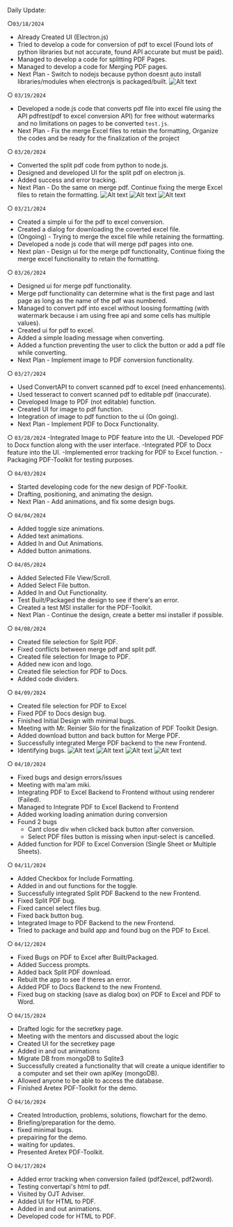 Daily Update:

○`03/18/2024`
  - Already Created UI (Electron.js)
  - Tried to develop a code for conversion of pdf to excel 
    (Found lots of python libraries but not accurate, found API accurate but must be paid).
  - Managed to develop a code for splitting PDF Pages.
  - Managed to develop a code for Merging PDF pages.
  - Next Plan - Switch to nodejs because python doesnt auto install libraries/modules when electronjs is packaged/built.
    ![Alt text](https://github.com/KuroKami2023/PDF-Toolkit-latest/blob/main/update-images/home.png?raw=true)

○ `03/19/2024`
  - Developed a node.js code that converts pdf file into excel file using the API
    pdfrest(pdf to excel conversion API) for free without watermarks and no limitations
    on pages to be converted `test.js`.
  - Next Plan - Fix the merge Excel files to retain the formatting, Organize the codes and be ready for the finalization of the project
    
○ `03/20/2024`
  - Converted the split pdf code from python to node.js.
  - Designed and developed UI for the split pdf on electron js.
  - Added success and error tracking.
  - Next Plan - Do the same on merge pdf. Continue fixing the merge Excel files to retain the formatting.
  ![Alt text](https://github.com/KuroKami2023/PDF-Toolkit-latest/blob/main/update-images/split%20pdf.png?raw=true)
  ![Alt text](https://github.com/KuroKami2023/PDF-Toolkit-latest/blob/main/update-images/success%20tracking.png?raw=true)
  ![Alt text](https://github.com/KuroKami2023/PDF-Toolkit-latest/blob/main/update-images/error%20tracking.png?raw=true)

○ `03/21/2024`
  - Created a simple ui for the pdf to excel conversion.
  - Created a dialog for downloading the coverted excel file.
  - (Ongoing) - Trying to merge the excel file while retaining the formatting.
  - Developed a node js code that will merge pdf pages into one.
  - Next plan - Design ui for the merge pdf functionality, Continue fixing the merge excel functionality to retain the formatting.

○ `03/26/2024`
  - Designed ui for merge pdf functionality.
  - Merge pdf functionality can determine what is the first page and last page as long as the name of the pdf was numbered.
  - Managed to convert pdf into excel without loosing formatting (with watermark because i am using free api and some cells has multiple values).
  - Created ui for pdf to excel.
  - Added a simple loading message when converting.
  - Added a function preventing the user to click the button or add a pdf file while converting.
  - Next Plan - Implement image to PDF conversion functionality.

○ `03/27/2024`
  - Used ConvertAPI to convert scanned pdf to excel (need enhancements).
  - Used tesseract to convert scanned pdf to editable pdf (inaccurate).
  - Developed Image to PDF (not editable) function.
  - Created UI for image to pdf function.
  - Integration of image to pdf function to the ui (On going).
  - Next Plan - Implement PDF to Docx Functionality.
    
○ `03/28/2024`
  -Integrated Image to PDF feature into the UI.
  -Developed PDF to Docx function along with the user interface.
  -Integrated PDF to Docx feature into the UI.
  -Implemented error tracking for PDF to Excel function.
  -Packaging PDF-Toolkit for testing purposes.

○ `04/03/2024`
  - Started developing code for the new design of PDF-Toolkit.
  - Drafting, positioning, and animating the design.
  - Next Plan - Add animations, and fix some design bugs.

○ `04/04/2024`
  - Added toggle size animations.
  - Added text animations.
  - Added In and Out Animations.
  - Added button animations.
    
○ `04/05/2024`
  - Added Selected File View/Scroll.
  - Added Select File button.
  - Added In and Out Functionality.
  - Test Built/Packaged the design to see if there's an error.
  - Created a test MSI installer for the PDF-Toolkit.
  - Next Plan - Continue the design, create a better msi installer if possible.

○ `04/08/2024`
  - Created file selection for Split PDF.
  - Fixed conflicts between merge pdf and split pdf.
  - Created file selection for Image to PDF.
  - Added new icon and logo.
  - Created file selection for PDF to Docs.
  - Added code dividers.

○ `04/09/2024`
  - Created file selection for PDF to Excel
  - Fixed PDF to Docs design bug.
  - Finished Initial Design with minimal bugs.
  - Meeting  with Mr. Reinier Silo for the finalization of PDF Toolkit Design.
  - Added download button and back button for Merge PDF.
  - Successfully integrated Merge PDF backend to the new Frontend.
  - Identifying bugs.
![Alt text](https://github.com/KuroKami2023/PDF-Toolkit-Design/blob/main/IMAGES/Design%20p1.png?raw=true)
![Alt text](https://github.com/KuroKami2023/PDF-Toolkit-Design/blob/main/IMAGES/Design%20p2.png?raw=true)
![Alt text](https://github.com/KuroKami2023/PDF-Toolkit-Design/blob/main/IMAGES/Design%20p3.png?raw=true)
![Alt text](https://github.com/KuroKami2023/PDF-Toolkit-Design/blob/main/IMAGES/Design%20p5.png?raw=true)

○ `04/10/2024`
  - Fixed bugs and design errors/issues
  - Meeting with ma'am miki.
  - Integrating PDF to Excel Backend to Frontend without using renderer (Failed).
  - Managed to Integrate PDF to Excel Backend to Frontend
  - Added working loading animation during conversion
  - Found 2 bugs
      - Cant close div when clicked back button after conversion.
      - Select PDF files button is missing when input-select is cancelled.
  - Added function for PDF to Excel Conversion (Single Sheet or Multiple Sheets).

○ `04/11/2024`
  - Added Checkbox for Include Formatting.
  - Added in and out functions for the toggle.
  - Successfully integrated Split PDF Backend to the new Frontend.
  - Fixed Split PDF bug.
  - Fixed cancel select files bug.
  - Fixed back button bug.
  - Integrated Image to PDF Backend to the new Frontend.
  - Tried to package and build app and found bug on the PDF to Excel.

○ `04/12/2024`
  - Fixed Bugs on PDF to Excel after Built/Packaged.
  - Added Success prompts.
  - Added back Split PDF download.
  - Rebuilt the app to see if theres an error.
  - Added PDF to Docs Backend to the new Frontend.
  - Fixed bug on stacking (save as dialog box) on PDF to Excel and PDF to Word.

○ `04/15/2024`
  - Drafted logic for the secretkey page.
  - Meeting with the mentors and discussed about the logic
  - Created UI for the secretkey page
  - Added in and out animations
  - Migrate DB from mongoDB to Sqlite3
  - Successfully created a functionality that will create a unique identifier to a computer and set their own apiKey (mongoDB).
  - Allowed anyone to be able to access the database.
  - Finished Aretex PDF-Toolkit for the demo.
  
○ `04/16/2024`
  - Created Introduction, problems, solutions, flowchart for the demo.
  - Briefing/preparation for the demo.
  - fixed minimal bugs.
  - prepairing for the demo.
  - waiting for updates.
  - Presented Aretex PDF-Toolkit.
  
○ `04/17/2024`
  - Added error tracking when conversion failed (pdf2excel, pdf2word).
  - Testing convertapi's html to pdf.
  - Visited by OJT Adviser.
  - Added UI for HTML to PDF.
  - Added in and out animations.
  - Developed code for HTML to PDF.
